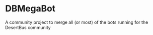DBMegaBot
=========

A community project to merge all (or most) of the bots running for the DesertBus community

